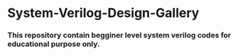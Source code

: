 # System-Verilog-Design-Gallery
### This repository contain begginer level system verilog codes for educational purpose only.
